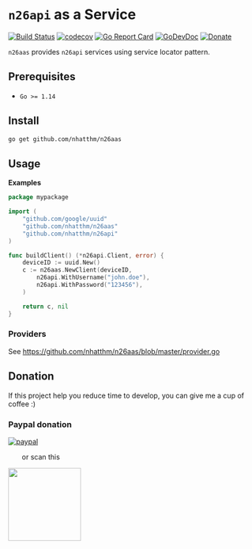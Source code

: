 # `n26api` as a Service

[![Build Status](https://github.com/nhatthm/n26aas/actions/workflows/test.yaml/badge.svg)](https://github.com/nhatthm/n26aas/actions/workflows/test.yaml)
[![codecov](https://codecov.io/gh/nhatthm/n26aas/branch/master/graph/badge.svg?token=eTdAgDE2vR)](https://codecov.io/gh/nhatthm/n26aas)
[![Go Report Card](https://goreportcard.com/badge/github.com/nhatthm/httpmock)](https://goreportcard.com/report/github.com/nhatthm/httpmock)
[![GoDevDoc](https://img.shields.io/badge/dev-doc-00ADD8?logo=go)](https://pkg.go.dev/github.com/nhatthm/n26aas)
[![Donate](https://img.shields.io/badge/Donate-PayPal-green.svg)](https://www.paypal.com/donate/?hosted_button_id=PJZSGJN57TDJY)

`n26aas` provides `n26api` services using service locator pattern.

## Prerequisites

- `Go >= 1.14`

## Install

```bash
go get github.com/nhatthm/n26aas
```

## Usage

**Examples**

```go
package mypackage

import (
	"github.com/google/uuid"
	"github.com/nhatthm/n26aas"
	"github.com/nhatthm/n26api"
)

func buildClient() (*n26api.Client, error) {
	deviceID := uuid.New()
	c := n26aas.NewClient(deviceID,
		n26api.WithUsername("john.doe"),
		n26api.WithPassword("123456"),
	)

	return c, nil
}
```


### Providers

See https://github.com/nhatthm/n26aas/blob/master/provider.go

## Donation

If this project help you reduce time to develop, you can give me a cup of coffee :)

### Paypal donation

[![paypal](https://www.paypalobjects.com/en_US/i/btn/btn_donateCC_LG.gif)](https://www.paypal.com/donate/?hosted_button_id=PJZSGJN57TDJY)

&nbsp;&nbsp;&nbsp;&nbsp;&nbsp;&nbsp;&nbsp;or scan this

<img src="https://user-images.githubusercontent.com/1154587/113494222-ad8cb200-94e6-11eb-9ef3-eb883ada222a.png" width="147px" />
